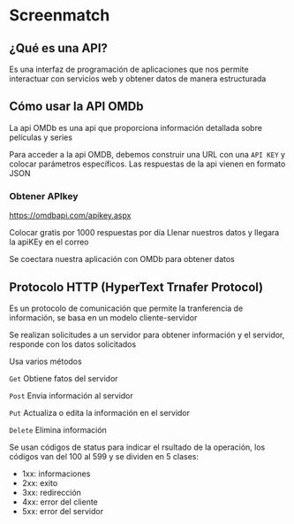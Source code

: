 # Screenmatch

## ¿Qué es una API?
Es una interfaz de programación de aplicaciones que nos
permite interactuar con servicios web y obtener datos de manera
estructurada

## Cómo usar la API OMDb

La api OMDb es una api que proporciona información detallada sobre 
películas y series

Para acceder a la api OMDB, debemos construir una URL
con una ```API KEY``` y colocar parámetros específicos.
Las respuestas de la api vienen en  formato JSON

### Obtener APIkey
https://omdbapi.com/apikey.aspx

Colocar gratis por 1000 respuestas por día
Llenar nuestros datos y llegara la apiKEy en el correo

Se coectara nuestra aplicación con OMDb para obtener datos

## Protocolo HTTP (HyperText Trnafer Protocol)

Es un protocolo de comunicación que permite la tranferencia de información, se basa en un modelo
cliente-servidor

Se realizan solicitudes a un servidor para obtener información y el 
servidor, responde con los datos solicitados

Usa varios métodos

``Get`` Obtiene fatos del servidor

``Post`` Envia información al servidor

``Put`` Actualiza o edita la información en el servidor

``Delete`` Elimina información

Se usan códigos de status para indicar el rsultado de la operación, los
códigos van del 100 al 599 y se dividen en 5 clases: 
* 1xx: informaciones
* 2xx: exito
* 3xx: redirección
* 4xx: error del cliente
* 5xx: error del servidor